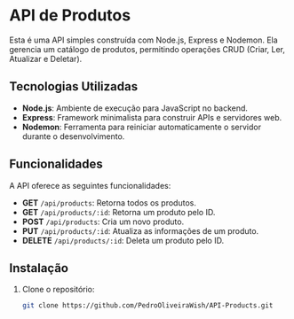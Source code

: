 # API de Produtos

Esta é uma API simples construída com Node.js, Express e Nodemon. Ela gerencia um catálogo de produtos, permitindo operações CRUD (Criar, Ler, Atualizar e Deletar).

## Tecnologias Utilizadas

- **Node.js**: Ambiente de execução para JavaScript no backend.
- **Express**: Framework minimalista para construir APIs e servidores web.
- **Nodemon**: Ferramenta para reiniciar automaticamente o servidor durante o desenvolvimento.

## Funcionalidades

A API oferece as seguintes funcionalidades:

- **GET** `/api/products`: Retorna todos os produtos.
- **GET** `/api/products/:id`: Retorna um produto pelo ID.
- **POST** `/api/products`: Cria um novo produto.
- **PUT** `/api/products/:id`: Atualiza as informações de um produto.
- **DELETE** `/api/products/:id`: Deleta um produto pelo ID.

## Instalação

1. Clone o repositório:

   ```bash
   git clone https://github.com/PedroOliveiraWish/API-Products.git
